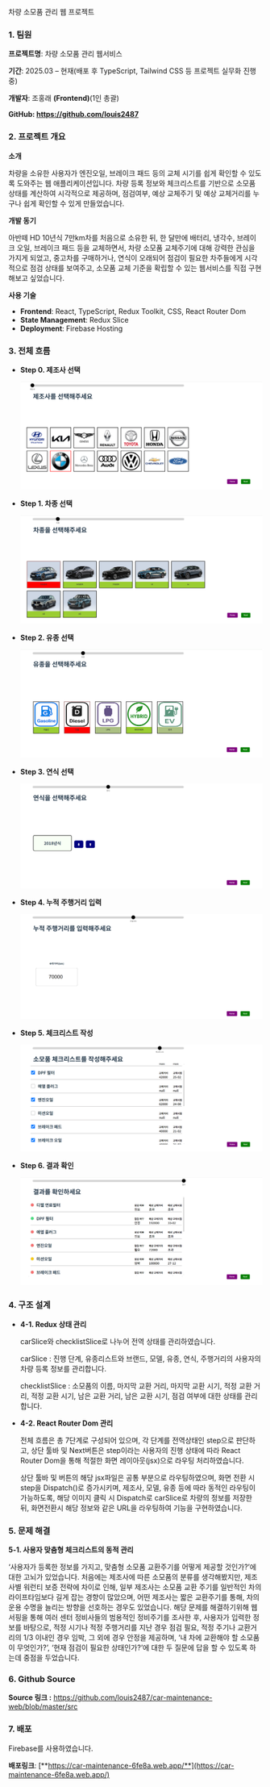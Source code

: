 차량 소모품 관리 웹 프로젝트

### 1. 팀원

**프로젝트명**: 차량 소모품 관리 웹서비스

**기간**: 2025.03 – 현재(배포 후 TypeScript, Tailwind CSS 등 프로젝트 실무화 진행중)

**개발자**: 조홍래 **(Frontend)**(1인 총괄)

**GitHub: https://github.com/louis2487**



### 2. 프로젝트 개요

**소개**

 차량을 소유한 사용자가 엔진오일, 브레이크 패드 등의 교체 시기를 쉽게 확인할 수 있도록 도와주는 웹 애플리케이션입니다. 차량 등록 정보와 체크리스트를 기반으로 소모품 상태를 계산하여 시각적으로 제공하며, 점검여부, 예상 교체주기 및 예상 교체거리를 누구나 쉽게 확인할 수 있게 만들었습니다.

**개발 동기**

 아반떼 HD 10년식 7만km차를 처음으로 소유한 뒤, 한 달만에 배터리, 냉각수, 브레이크 오일, 브레이크 패드 등을 교체하면서, 차량 소모품 교체주기에 대해 강력한 관심을 가지게 되었고, 중고차를 구매하거나, 연식이 오래되어 점검이 필요한 차주들에게 시각적으로 점검 상태를 보여주고, 소모품 교체 기준을 확립할 수 있는 웹서비스를 직접 구현해보고 싶었습니다.

**사용 기술**

- **Frontend**: React, TypeScript, Redux Toolkit, CSS, React Router Dom
- **State Management**: Redux Slice
- **Deployment**: Firebase Hosting



### 3. 전체 흐름

- **Step 0. 제조사 선택**
    
    ![제조사2.PNG](./README-asset/제조사2.png)
    

- **Step 1. 차종 선택**
    
    ![차종.PNG](./README-asset/차종.png)
    

- **Step 2. 유종 선택**
    
    ![유종.PNG](./README-asset/유종.png)
    

- **Step 3. 연식 선택**
    
    ![연식.PNG](./README-asset/연식.png)
    

- **Step 4. 누적 주행거리 입력**
    
    ![주행거리.PNG](./README-asset/주행거리.png)
    

- **Step 5. 체크리스트 작성**
    
    ![체크3.PNG](./README-asset/체크3.png)
    

- **Step 6. 결과 확인**
    
    ![결과1.PNG](./README-asset/결과1.png)



### 4. 구조 설계

 - **4-1. Redux 상태 관리**
    
    carSlice와 checklistSlice로 나누어 전역 상태를 관리하였습니다.
    
    carSlice : 진행 단계, 유종리스트와 브랜드, 모델, 유종, 연식, 주행거리의 사용자의 차량 등록 정보를 관리합니다.
    
    checklistSlice : 소모품의 이름, 마지막 교환 거리, 마지막 교환 시기, 적정 교환 거리, 적정 교환 시기, 남은 교환 거리, 남은 교환 시기, 점검 여부에 대한 상태를 관리합니다.
    

 - **4-2. React Router Dom 관리**
    
    전체 흐름은 총 7단계로 구성되어 있으며, 각 단계를 전역상태인 step으로 판단하고, 상단 툴바 및     Next버튼은 step이라는 사용자의 진행 상태에 따라 React Router Dom을 통해 적절한 화면 레이아웃(jsx)으로  라우팅 처리하였습니다.
    
    상단 툴바 및 버튼의 해당 jsx파일은 공통 부분으로 라우팅하였으며, 화면 전환 시 step을 Dispatch()로 증가시키며, 제조사, 모델, 유종 등에 따라 동적인 라우팅이 가능하도록, 해당 이미지 클릭 시 Dispatch로 carSlice로 차량의 정보를 저장한 뒤, 화면전환시 해당 정보와 같은 URL을 라우팅하여 기능을 구현하였습니다.




### 5. 문제 해결

 **5-1. 사용자 맞춤형 체크리스트의 동적 관리**

 ‘사용자가 등록한 정보를 가지고, 맞춤형 소모품 교환주기를 어떻게 제공할 것인가?’에 대한 고뇌가 있었습니다. 처음에는 제조사에 따른 소모품의 분류를 생각해봤지만,  제조사별 워런티 보증 전략에 차이로 인해, 일부 제조사는 소모품 교환 주기를 일반적인 차의 라이프타임보다 길게 잡는 경향이 많았으며, 어떤 제조사는 짧은 교환주기를 통해, 차의 운용 수명을 늘리는 방향을 선호하는 경우도 있었습니다. 해당 문제를 해결하기위해 웹서핑을 통해 여러 센터 정비사들의 범용적인 정비주기를 조사한 후, 사용자가 입력한 정보를 바탕으로, 적정 시기나 적정 주행거리를 지난 경우 점검 필요, 적정 주기나 교환거리의 1/3 이내인 경우 임박, 그 외에 경우 안정을 제공하며, ‘내 차에 교환해야 할 소모품이 무엇인가?’, ‘현재 점검이 필요한 상태인가?’에 대한 두 질문에 답을 할 수 있도록 하는데 중점을 두었습니다.



### 6. Github Source

 **Source 링크 :** https://github.com/louis2487/car-maintenance-web/blob/master/src



### 7. 배포

Firebase를 사용하였습니다.

 **배포링크**: [**https://car-maintenance-6fe8a.web.app/**](https://car-maintenance-6fe8a.web.app/)
